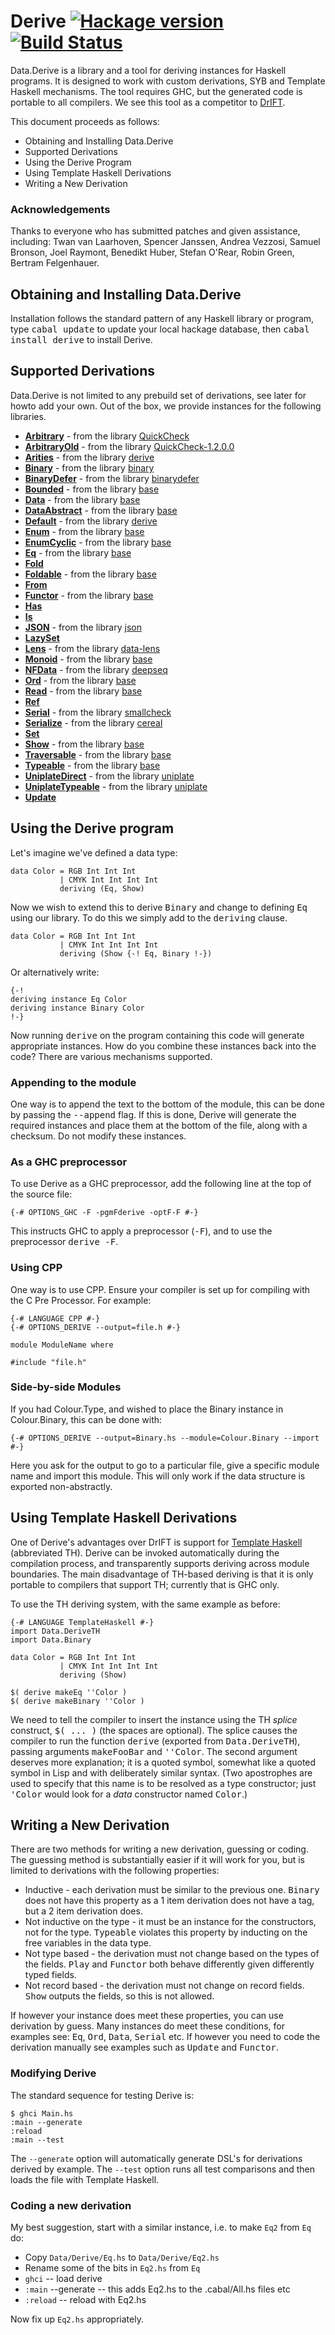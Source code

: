 # Derive [![Hackage version](https://img.shields.io/hackage/v/derive.svg?style=flat)](http://hackage.haskell.org/package/derive) [![Build Status](http://img.shields.io/travis/ndmitchell/derive.svg?style=flat)](https://travis-ci.org/ndmitchell/derive)


Data.Derive is a library and a tool for deriving instances for Haskell programs. It is designed to work with custom derivations, SYB and Template Haskell mechanisms. The tool requires GHC, but the generated code is portable to all compilers. We see this tool as a competitor to <a href="http://repetae.net/~john/computer/haskell/DrIFT/">DrIFT</a>.

This document proceeds as follows:

* Obtaining and Installing Data.Derive
* Supported Derivations
* Using the Derive Program
* Using Template Haskell Derivations
* Writing a New Derivation

### Acknowledgements

Thanks to everyone who has submitted patches and given assistance, including: Twan van Laarhoven, Spencer Janssen, Andrea Vezzosi, Samuel Bronson, Joel Raymont, Benedikt Huber, Stefan O'Rear, Robin Green, Bertram Felgenhauer.


## Obtaining and Installing Data.Derive

Installation follows the standard pattern of any Haskell library or program, type <tt>cabal update</tt> to update your local hackage database, then <tt>cabal install derive</tt> to install Derive.


## Supported Derivations

Data.Derive is not limited to any prebuild set of derivations, see later for howto add your own. Out of the box, we provide instances for the following libraries.

<!--
-- GENERATED START
-->

* **[Arbitrary](http://hackage.haskell.org/packages/archive/QuickCheck/latest/doc/html/Test-QuickCheck.html#t%3AArbitrary)** - from the library [QuickCheck](http://hackage.haskell.org/package/QuickCheck)
* **[ArbitraryOld](http://hackage.haskell.org/packages/archive/QuickCheck/1.2.0.0/doc/html/Test-QuickCheck.html#t%3AArbitraryOld)** - from the library [QuickCheck-1.2.0.0](http://hackage.haskell.org/package/QuickCheck-1.2.0.0)
* **[Arities](http://hackage.haskell.org/packages/archive/derive/latest/doc/html/Data-Derive-Class-Arities.html#t%3AArities)** - from the library [derive](http://hackage.haskell.org/package/derive)
* **[Binary](http://hackage.haskell.org/packages/archive/binary/latest/doc/html/Data-Binary.html#t%3ABinary)** - from the library [binary](http://hackage.haskell.org/package/binary)
* **[BinaryDefer](http://hackage.haskell.org/packages/archive/binarydefer/latest/doc/html/Data-Binary-Defer.html#t%3ABinaryDefer)** - from the library [binarydefer](http://hackage.haskell.org/package/binarydefer)
* **[Bounded](http://hackage.haskell.org/packages/archive/base/latest/doc/html/Prelude.html#t%3ABounded)** - from the library [base](http://hackage.haskell.org/package/base)
* **[Data](http://hackage.haskell.org/packages/archive/base/latest/doc/html/Data-Data.html#t%3AData)** - from the library [base](http://hackage.haskell.org/package/base)
* **[DataAbstract](http://hackage.haskell.org/packages/archive/base/latest/doc/html/Data-Data.html#t%3ADataAbstract)** - from the library [base](http://hackage.haskell.org/package/base)
* **[Default](http://hackage.haskell.org/packages/archive/derive/latest/doc/html/Data-Derive-Class-Default.html#t%3ADefault)** - from the library [derive](http://hackage.haskell.org/package/derive)
* **[Enum](http://hackage.haskell.org/packages/archive/base/latest/doc/html/Prelude.html#t%3AEnum)** - from the library [base](http://hackage.haskell.org/package/base)
* **[EnumCyclic](http://hackage.haskell.org/packages/archive/base/latest/doc/html/Prelude.html#t%3AEnum)** - from the library [base](http://hackage.haskell.org/package/base)
* **[Eq](http://hackage.haskell.org/packages/archive/base/latest/doc/html/Prelude.html#t%3AEq)** - from the library [base](http://hackage.haskell.org/package/base)
* **[Fold](http://hackage.haskell.org/packages/archive/derive/latest/doc/html/Data-Derive-Fold.html)**
* **[Foldable](http://hackage.haskell.org/packages/archive/base/latest/doc/html/Data-Foldable.html#t%3AFoldable)** - from the library [base](http://hackage.haskell.org/package/base)
* **[From](http://hackage.haskell.org/packages/archive/derive/latest/doc/html/Data-Derive-From.html)**
* **[Functor](http://hackage.haskell.org/packages/archive/base/latest/doc/html/Prelude.html#t%3AFunctor)** - from the library [base](http://hackage.haskell.org/package/base)
* **[Has](http://hackage.haskell.org/packages/archive/derive/latest/doc/html/Data-Derive-Has.html)**
* **[Is](http://hackage.haskell.org/packages/archive/derive/latest/doc/html/Data-Derive-Is.html)**
* **[JSON](http://hackage.haskell.org/packages/archive/json/latest/doc/html/Text-JSON.html#t%3AJSON)** - from the library [json](http://hackage.haskell.org/package/json)
* **[LazySet](http://hackage.haskell.org/packages/archive/derive/latest/doc/html/Data-Derive-LazySet.html)**
* **[Lens](http://hackage.haskell.org/packages/archive/data/lens/doc/html/Data-Lens-Common.html#t%3ALens)** - from the library [data-lens](http://hackage.haskell.org/package/data-lens)
* **[Monoid](http://hackage.haskell.org/packages/archive/base/latest/doc/html/Data-Monoid.html#t%3AMonoid)** - from the library [base](http://hackage.haskell.org/package/base)
* **[NFData](http://hackage.haskell.org/packages/archive/deepseq/latest/doc/html/Control-DeepSeq.html#t%3ANFData)** - from the library [deepseq](http://hackage.haskell.org/package/deepseq)
* **[Ord](http://hackage.haskell.org/packages/archive/base/latest/doc/html/Prelude.html#t%3AOrd)** - from the library [base](http://hackage.haskell.org/package/base)
* **[Read](http://hackage.haskell.org/packages/archive/base/latest/doc/html/Prelude.html#t%3ARead)** - from the library [base](http://hackage.haskell.org/package/base)
* **[Ref](http://hackage.haskell.org/packages/archive/derive/latest/doc/html/Data-Derive-Ref.html)**
* **[Serial](http://hackage.haskell.org/packages/archive/smallcheck/latest/doc/html/Test-SmallCheck.html#t%3ASerial)** - from the library [smallcheck](http://hackage.haskell.org/package/smallcheck)
* **[Serialize](http://hackage.haskell.org/packages/archive/cereal/latest/doc/html/Data-Serialize.html#t%3ASerialize)** - from the library [cereal](http://hackage.haskell.org/package/cereal)
* **[Set](http://hackage.haskell.org/packages/archive/derive/latest/doc/html/Data-Derive-Set.html)**
* **[Show](http://hackage.haskell.org/packages/archive/base/latest/doc/html/Prelude.html#t%3AShow)** - from the library [base](http://hackage.haskell.org/package/base)
* **[Traversable](http://hackage.haskell.org/packages/archive/base/latest/doc/html/Data-Traversable.html#t%3ATraversable)** - from the library [base](http://hackage.haskell.org/package/base)
* **[Typeable](http://hackage.haskell.org/packages/archive/base/latest/doc/html/Data-Typeable.html#t%3ATypeable)** - from the library [base](http://hackage.haskell.org/package/base)
* **[UniplateDirect](http://hackage.haskell.org/packages/archive/uniplate/latest/doc/html/Data-Generics-Uniplate-Direct.html#t%3AUniplateDirect)** - from the library [uniplate](http://hackage.haskell.org/package/uniplate)
* **[UniplateTypeable](http://hackage.haskell.org/packages/archive/uniplate/latest/doc/html/Data-Generics-Uniplate-Typeable.html#t%3AUniplateTypeable)** - from the library [uniplate](http://hackage.haskell.org/package/uniplate)
* **[Update](http://hackage.haskell.org/packages/archive/derive/latest/doc/html/Data-Derive-Update.html)**

<!--
-- GENERATED STOP
-->

## Using the Derive program

Let's imagine we've defined a data type:

    data Color = RGB Int Int Int
               | CMYK Int Int Int Int
               deriving (Eq, Show)

Now we wish to extend this to derive <tt>Binary</tt> and change to defining <tt>Eq</tt> using our library. To do this we simply add to the <tt>deriving</tt> clause.

    data Color = RGB Int Int Int
               | CMYK Int Int Int Int
               deriving (Show {-! Eq, Binary !-})

Or alternatively write:

    {-!
    deriving instance Eq Color
    deriving instance Binary Color
    !-}

Now running <tt>derive</tt> on the program containing this code will generate appropriate instances. How do you combine these instances back into the code? There are various mechanisms supported.

### Appending to the module

One way is to append the text to the bottom of the module, this can be done by passing the <tt>--append</tt> flag. If this is done, Derive will generate the required instances and place them at the bottom of the file, along with a checksum. Do not modify these instances.

### As a GHC preprocessor

To use Derive as a GHC preprocessor, add the following line at the top of the source file:

    {-# OPTIONS_GHC -F -pgmFderive -optF-F #-}

This instructs GHC to apply a preprocessor (<tt>-F</tt>), and to use the preprocessor <tt>derive -F</tt>.

### Using CPP

One way is to use CPP. Ensure your compiler is set up for compiling with the C Pre Processor. For example:

    {-# LANGUAGE CPP #-}
    {-# OPTIONS_DERIVE --output=file.h #-}

    module ModuleName where
    
    #include "file.h"

### Side-by-side Modules

If you had Colour.Type, and wished to place the Binary instance in Colour.Binary, this can be done with:

    {-# OPTIONS_DERIVE --output=Binary.hs --module=Colour.Binary --import #-}

Here you ask for the output to go to a particular file, give a specific module name and import this module. This will only work if the data structure is exported non-abstractly.

## Using Template Haskell Derivations</h2>

One of Derive's advantages over DrIFT is support for <a href="http://www.haskell.org/th/">Template Haskell</a> (abbreviated TH).  Derive can be invoked automatically during the compilation process, and transparently supports deriving across module boundaries. The main disadvantage of TH-based deriving is that it is only portable to compilers that support TH; currently that is GHC only.

To use the TH deriving system, with the same example as before:

    {-# LANGUAGE TemplateHaskell #-}
    import Data.DeriveTH
    import Data.Binary
    
    data Color = RGB Int Int Int
               | CMYK Int Int Int Int
               deriving (Show)
    
    $( derive makeEq ''Color )
    $( derive makeBinary ''Color )

We need to tell the compiler to insert the instance using the TH <em>splice</em> construct, <tt>$( ... )</tt> (the spaces are optional).  The splice causes the compiler to run the function <tt>derive</tt> (exported from <tt>Data.DeriveTH</tt>), passing arguments <tt>makeFooBar</tt> and <tt>''Color</tt>.  The second argument deserves more explanation; it is a quoted symbol, somewhat like a quoted symbol in Lisp and with deliberately similar syntax.  (Two apostrophes are used to specify that this name is to be resolved as a type constructor; just <tt>'Color</tt> would look for a <i>data</i> constructor named <tt>Color</tt>.)

## Writing a New Derivation

There are two methods for writing a new derivation, guessing or coding. The guessing method is substantially easier if it will work for you, but is limited to derivations with the following properties:

* Inductive - each derivation must be similar to the previous one. <tt>Binary</tt> does not have this property as a 1 item derivation does not have a tag, but a 2 item derivation does.
* Not inductive on the type - it must be an instance for the constructors, not for the type. <tt>Typeable</tt> violates this property by inducting on the free variables in the data type.
* Not type based - the derivation must not change based on the types of the fields. <tt>Play</tt> and <tt>Functor</tt> both behave differently given differently typed fields.
* Not record based - the derivation must not change on record fields. <tt>Show</tt> outputs the fields, so this is not allowed.

If however your instance does meet these properties, you can use derivation by guess. Many instances do meet these conditions, for examples see: <tt>Eq</tt>, <tt>Ord</tt>, <tt>Data</tt>, <tt>Serial</tt> etc. If however you need to code the derivation manually see examples such as <tt>Update</tt> and <tt>Functor</tt>.

### Modifying Derive

The standard sequence for testing Derive is:

    $ ghci Main.hs
    :main --generate
    :reload
    :main --test

The `--generate` option will automatically generate DSL's for derivations derived by example. The `--test` option runs all test comparisons and then loads the file with Template Haskell.

### Coding a new derivation

My best suggestion, start with a similar instance, i.e. to make `Eq2` from `Eq` do:

* Copy `Data/Derive/Eq.hs` to `Data/Derive/Eq2.hs`
* Rename some of the bits in `Eq2.hs` from `Eq`
* `ghci` -- load derive
* `:main` --generate    -- this adds Eq2.hs to the .cabal/All.hs files etc
* `:reload`             -- reload with Eq2.hs

Now fix up `Eq2.hs` appropriately.
